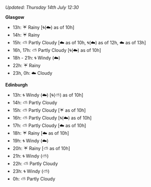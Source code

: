 *Updated: Thursday 14th July 12:30*

**Glasgow**

* 13h: :umbrella: Rainy [:cyclone:(:cloud:) as of 10h]
* 14h: :umbrella: Rainy
* 15h: :partly_sunny: Partly Cloudy [:cloud: as of 10h, :cyclone:(:cloud:) as of 12h, :cloud: as of 13h]
* 16h, 17h: :partly_sunny: Partly Cloudy [:cyclone:(:cloud:) as of 10h]
* 18h - 21h: :cyclone: Windy (:cloud:)
* 22h: :umbrella: Rainy
* 23h, 0h: :cloud: Cloudy

**Edinburgh**

* 13h: :cyclone: Windy (:cloud:) [:cyclone:(:partly_sunny:) as of 10h]
* 14h: :partly_sunny: Partly Cloudy
* 15h: :partly_sunny: Partly Cloudy [:umbrella: as of 10h]
* 16h: :partly_sunny: Partly Cloudy [:cyclone:(:cloud:) as of 10h]
* 17h: :partly_sunny: Partly Cloudy [:cloud: as of 10h]
* 18h: :umbrella: Rainy [:cloud: as of 10h]
* 19h: :cyclone: Windy (:cloud:)
* 20h: :umbrella: Rainy [:partly_sunny: as of 10h]
* 21h: :cyclone: Windy (:partly_sunny:)
* 22h: :partly_sunny: Partly Cloudy
* 23h: :cyclone: Windy (:partly_sunny:)
* 0h: :partly_sunny: Partly Cloudy
